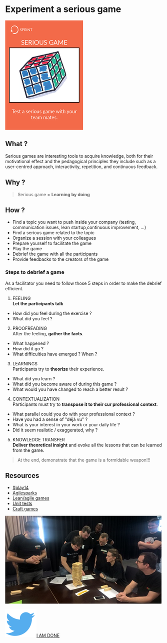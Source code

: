 # Experiment a serious game
![Serious game](images/serious-game.png)

## What ?
Serious games are interesting tools to acquire knowledge, both for their motivational effect and the pedagogical principles they include such as a user-centred approach, interactivity, repetition, and continuous feedback.

## Why ?
> Serious game = **Learning by doing**

## How ?
* Find a topic you want to push inside your company (testing, communication issues, lean startup,continuous improvement, ...)
* Find a serious game related to the topic
* Organize a session with your colleagues
* Prepare yourself to facilitate the game
* Play the game
* Debrief the game with all the participants
* Provide feedbacks to the creators of the game

### Steps to debrief a game
As a facilitator you need to follow those 5 steps in order to make the debrief efficient.
1) FEELING  
**Let the participants talk**
* How did you feel during the exercise ?
* What did you feel ?
2) PROOFREADING  
After the feeling, **gather the facts**.
* What happened ?
* How did it go ?
* What difficulties have emerged ? When ?
3) LEARNINGS  
Participants try to **theorize** their experience.
* What did you learn ?
* What did you become aware of during this game ?
* What would you have changed to reach a better result ?
4) CONTEXTUALIZATION  
Participants must try to **transpose it to their cur professional context**.
* What parallel could you do with your professional context ?
* Have you had a sense of "déjà vu" ?
* What is your interest in your work or your daily life ?
* Did it seem realistic / exaggerated, why ?
5) KNOWLEDGE TRANSFER  
**Deliver theoretical insight** and evoke all the lessons that can be learned from the game.

> At the end, demonstrate that the game is a formidable weapon!!!

## Resources
* [#play14](http://play14.org/games/)
* [Agilesparks](https://www.agilesparks.com/resources/topicsubject-reading-lists/agile-games-and-exercises-list/)
* [Lean/agile games](http://www.leansimulations.org/p/huge-list-of-free-lean-games.html)
* [Unit tests](https://catestdrale.github.io/)
* [Craft games](http://www.gargoylesoftware.com/ex)


![Serious game](images/serious-game1.jpg)

![Share](../images/twitter.png)[I AM DONE](https://twitter.com/home?status=I%20have%20just%20completed%20the%20Serious%20game%20%23craft-challenges%20from%20%40agilepartner)